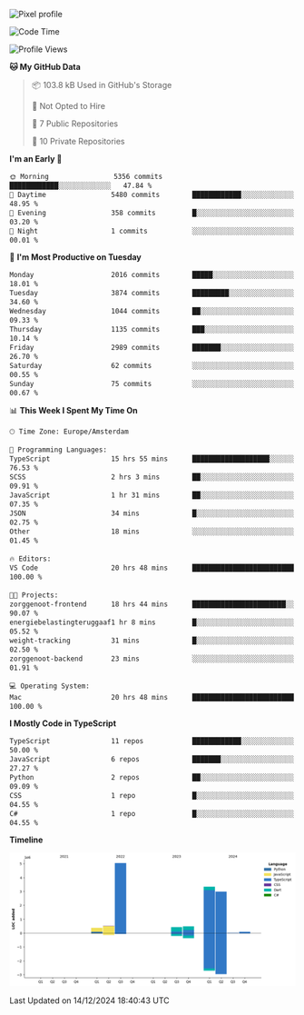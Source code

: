![Pixel profile](https://pixel-profile.vercel.app/api/github-stats?username=Atchferox&screen_effect=true&theme=rainbow
)


<!--START_SECTION:waka-->
![Code Time](http://img.shields.io/badge/Code%20Time-441%20hrs%203%20mins-blue)

![Profile Views](http://img.shields.io/badge/Profile%20Views-0-blue)

**🐱 My GitHub Data** 

> 📦 103.8 kB Used in GitHub's Storage 
 > 
> 🚫 Not Opted to Hire
 > 
> 📜 7 Public Repositories 
 > 
> 🔑 10 Private Repositories 
 > 
**I'm an Early 🐤** 

```text
🌞 Morning                5356 commits        ████████████░░░░░░░░░░░░░   47.84 % 
🌆 Daytime                5480 commits        ████████████░░░░░░░░░░░░░   48.95 % 
🌃 Evening                358 commits         █░░░░░░░░░░░░░░░░░░░░░░░░   03.20 % 
🌙 Night                  1 commits           ░░░░░░░░░░░░░░░░░░░░░░░░░   00.01 % 
```
📅 **I'm Most Productive on Tuesday** 

```text
Monday                   2016 commits        █████░░░░░░░░░░░░░░░░░░░░   18.01 % 
Tuesday                  3874 commits        █████████░░░░░░░░░░░░░░░░   34.60 % 
Wednesday                1044 commits        ██░░░░░░░░░░░░░░░░░░░░░░░   09.33 % 
Thursday                 1135 commits        ███░░░░░░░░░░░░░░░░░░░░░░   10.14 % 
Friday                   2989 commits        ███████░░░░░░░░░░░░░░░░░░   26.70 % 
Saturday                 62 commits          ░░░░░░░░░░░░░░░░░░░░░░░░░   00.55 % 
Sunday                   75 commits          ░░░░░░░░░░░░░░░░░░░░░░░░░   00.67 % 
```


📊 **This Week I Spent My Time On** 

```text
🕑︎ Time Zone: Europe/Amsterdam

💬 Programming Languages: 
TypeScript               15 hrs 55 mins      ███████████████████░░░░░░   76.53 % 
SCSS                     2 hrs 3 mins        ██░░░░░░░░░░░░░░░░░░░░░░░   09.91 % 
JavaScript               1 hr 31 mins        ██░░░░░░░░░░░░░░░░░░░░░░░   07.35 % 
JSON                     34 mins             █░░░░░░░░░░░░░░░░░░░░░░░░   02.75 % 
Other                    18 mins             ░░░░░░░░░░░░░░░░░░░░░░░░░   01.45 % 

🔥 Editors: 
VS Code                  20 hrs 48 mins      █████████████████████████   100.00 % 

🐱‍💻 Projects: 
zorggenoot-frontend      18 hrs 44 mins      ███████████████████████░░   90.07 % 
energiebelastingteruggaaf1 hr 8 mins         █░░░░░░░░░░░░░░░░░░░░░░░░   05.52 % 
weight-tracking          31 mins             █░░░░░░░░░░░░░░░░░░░░░░░░   02.50 % 
zorggenoot-backend       23 mins             ░░░░░░░░░░░░░░░░░░░░░░░░░   01.91 % 

💻 Operating System: 
Mac                      20 hrs 48 mins      █████████████████████████   100.00 % 
```

**I Mostly Code in TypeScript** 

```text
TypeScript               11 repos            ████████████░░░░░░░░░░░░░   50.00 % 
JavaScript               6 repos             ███████░░░░░░░░░░░░░░░░░░   27.27 % 
Python                   2 repos             ██░░░░░░░░░░░░░░░░░░░░░░░   09.09 % 
CSS                      1 repo              █░░░░░░░░░░░░░░░░░░░░░░░░   04.55 % 
C#                       1 repo              █░░░░░░░░░░░░░░░░░░░░░░░░   04.55 % 
```



**Timeline**

![Lines of Code chart](https://raw.githubusercontent.com/Atchferox/Atchferox/main/assets/bar_graph.png)


 Last Updated on 14/12/2024 18:40:43 UTC
<!--END_SECTION:waka-->
